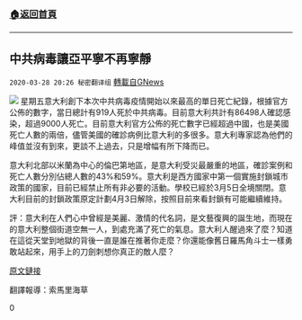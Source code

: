 ###  [:house:返回首頁](https://github.com/ourhimalayas/txt)
---

## 中共病毒讓亞平寧不再寧靜
`2020-03-28 20:26 秘密翻译组` [轉載自GNews](https://gnews.org/zh-hant/155393/)

![](https://s3-ap-northeast-1.amazonaws.com/news.guo.offload.media/wp-content/uploads/2020/03/28202447/6CAACCF2-4AFE-4AD1-A95A-ED700F86E440.jpeg)
星期五意大利創下本次中共病毒疫情開始以來最高的單日死亡紀錄，根據官方公佈的數字，當日總計有919人死於中共病毒。目前意大利共計有86498人確認感染，超過9000人死亡。目前意大利官方公佈的死亡數字已經超過中國，也是美國死亡人數的兩倍，儘管美國的確診病例比意大利的多很多。意大利專家認為他們的峰值並沒有到來，更談不上過去，只是增幅有所下降而已。

意大利北部以米蘭為中心的倫巴第地區，是意大利受災最嚴重的地區，確診案例和死亡人數分別佔總人數的43%和59%。意大利是西方國家中第一個實施封鎖城市政策的國家，目前已經禁止所有非必要的活動。學校已經於3月5日全境關閉。意大利目前的封鎖政策原定計劃4月3日解除，按照目前來看封鎖有可能繼續維持。

評：意大利在人們心中曾經是美麗、激情的代名詞，是文藝復興的誕生地，而現在的意大利整個街道空無一人，到處充滿了死亡的氣息。意大利人醒過來了麼？知道在這從天堂到地獄的背後一直是誰在推著你走麼？你還能像舊日羅馬角斗士一樣勇敢站起來，用手上的刀劍刺想你真正的敵人麼？

[原文鏈接](https://www.reuters.com/article/us-health-coronavirus-italy/italy-tops-9000-coronavirus-deaths-overtakes-china-in-cases-idUSKBN21E2DJ)

翻譯報導：索馬里海草

0
